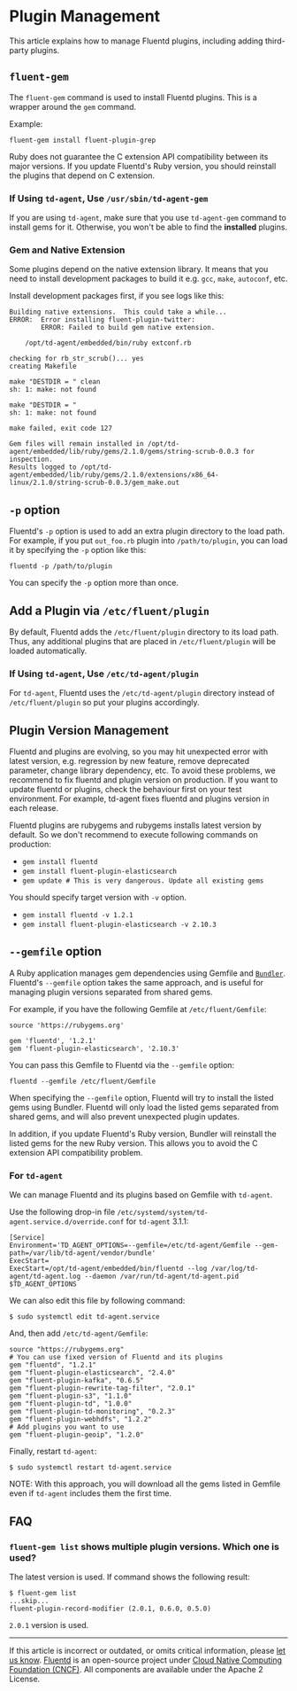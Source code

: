 # Plugin Management

This article explains how to manage Fluentd plugins, including adding
third-party plugins.


## `fluent-gem`

The `fluent-gem` command is used to install Fluentd plugins. This is a
wrapper around the `gem` command.

Example:

```
fluent-gem install fluent-plugin-grep
```

Ruby does not guarantee the C extension API compatibility between its major
versions. If you update Fluentd's Ruby version, you should reinstall the
plugins that depend on C extension.


### If Using `td-agent`, Use `/usr/sbin/td-agent-gem`

If you are using `td-agent`, make sure that you use `td-agent-gem` command to
install gems for it. Otherwise, you won't be able to find the **installed**
plugins. 


### Gem and Native Extension

Some plugins depend on the native extension library. It means that you need to
install development packages to build it e.g. `gcc`, `make`, `autoconf`, etc.

Install development packages first, if you see logs like this:

```
Building native extensions.  This could take a while...
ERROR:  Error installing fluent-plugin-twitter:
        ERROR: Failed to build gem native extension.

    /opt/td-agent/embedded/bin/ruby extconf.rb

checking for rb_str_scrub()... yes
creating Makefile

make "DESTDIR = " clean
sh: 1: make: not found

make "DESTDIR = "
sh: 1: make: not found

make failed, exit code 127

Gem files will remain installed in /opt/td-agent/embedded/lib/ruby/gems/2.1.0/gems/string-scrub-0.0.3 for inspection.
Results logged to /opt/td-agent/embedded/lib/ruby/gems/2.1.0/extensions/x86_64-linux/2.1.0/string-scrub-0.0.3/gem_make.out
```


## `-p` option

Fluentd's `-p` option is used to add an extra plugin directory to the load path.
For example, if you put `out_foo.rb` plugin into `/path/to/plugin`, you can load
it by specifying the `-p` option like this:

```
fluentd -p /path/to/plugin
```

You can specify the `-p` option more than once.


## Add a Plugin via `/etc/fluent/plugin`

By default, Fluentd adds the `/etc/fluent/plugin` directory to its load path.
Thus, any additional plugins that are placed in `/etc/fluent/plugin` will be
loaded automatically.


### If Using `td-agent`, Use `/etc/td-agent/plugin`

For `td-agent`, Fluentd uses the `/etc/td-agent/plugin` directory instead of
`/etc/fluent/plugin` so put your plugins accordingly.


## Plugin Version Management

Fluentd and plugins are evolving, so you may hit unexpected error with
latest version, e.g. regression by new feature, remove deprecated
parameter, change library dependency, etc. To avoid these problems, we
recommend to fix fluentd and plugin version on production. If you want
to update fluentd or plugins, check the behaviour first on your test
environment. For example, td-agent fixes fluentd and plugins version in
each release.

Fluentd plugins are rubygems and rubygems installs latest version by
default. So we don't recommend to execute following commands on
production:

-   `gem install fluentd`
-   `gem install fluent-plugin-elasticsearch`
-   `gem update # This is very dangerous. Update all existing gems`

You should specify target version with `-v` option.

-   `gem install fluentd -v 1.2.1`
-   `gem install fluent-plugin-elasticsearch -v 2.10.3`


## `--gemfile` option

A Ruby application manages gem dependencies using Gemfile and
[`Bundler`](http://bundler.io/). Fluentd's `--gemfile` option takes the
same approach, and is useful for managing plugin versions separated from
shared gems.

For example, if you have the following Gemfile at `/etc/fluent/Gemfile`:

```
source 'https://rubygems.org'

gem 'fluentd', '1.2.1'
gem 'fluent-plugin-elasticsearch', '2.10.3'
```

You can pass this Gemfile to Fluentd via the `--gemfile` option:

```
fluentd --gemfile /etc/fluent/Gemfile
```

When specifying the `--gemfile` option, Fluentd will try to install the
listed gems using Bundler. Fluentd will only load the listed gems separated
from shared gems, and will also prevent unexpected plugin updates.

In addition, if you update Fluentd's Ruby version, Bundler will
reinstall the listed gems for the new Ruby version. This allows you to
avoid the C extension API compatibility problem.


### For `td-agent`

We can manage Fluentd and its plugins based on Gemfile with `td-agent`.

Use the following drop-in file
`/etc/systemd/system/td-agent.service.d/override.conf` for `td-agent` 3.1.1:

```
[Service]
Environment='TD_AGENT_OPTIONS=--gemfile=/etc/td-agent/Gemfile --gem-path=/var/lib/td-agent/vendor/bundle'
ExecStart=
ExecStart=/opt/td-agent/embedded/bin/fluentd --log /var/log/td-agent/td-agent.log --daemon /var/run/td-agent/td-agent.pid $TD_AGENT_OPTIONS
```

We can also edit this file by following command:

```
$ sudo systemctl edit td-agent.service
```

And, then add `/etc/td-agent/Gemfile`:

```
source "https://rubygems.org"
# You can use fixed version of Fluentd and its plugins
gem "fluentd", "1.2.1"
gem "fluent-plugin-elasticsearch", "2.4.0"
gem "fluent-plugin-kafka", "0.6.5"
gem "fluent-plugin-rewrite-tag-filter", "2.0.1"
gem "fluent-plugin-s3", "1.1.0"
gem "fluent-plugin-td", "1.0.0"
gem "fluent-plugin-td-monitoring", "0.2.3"
gem "fluent-plugin-webhdfs", "1.2.2"
# Add plugins you want to use
gem "fluent-plugin-geoip", "1.2.0"
```

Finally, restart `td-agent`:

```
$ sudo systemctl restart td-agent.service
```

NOTE: With this approach, you will download all the gems listed in Gemfile even
if `td-agent` includes them the first time.


## FAQ


### `fluent-gem list` shows multiple plugin versions. Which one is used?

The latest version is used. If command shows the following result:

    $ fluent-gem list
    ...skip...
    fluent-plugin-record-modifier (2.0.1, 0.6.0, 0.5.0)

`2.0.1` version is used.


------------------------------------------------------------------------

If this article is incorrect or outdated, or omits critical information, please
[let us know](https://github.com/fluent/fluentd-docs-gitbook/issues?state=open).
[Fluentd](http://www.fluentd.org/) is an open-source project under
[Cloud Native Computing Foundation (CNCF)](https://cncf.io/). All components are
available under the Apache 2 License.
